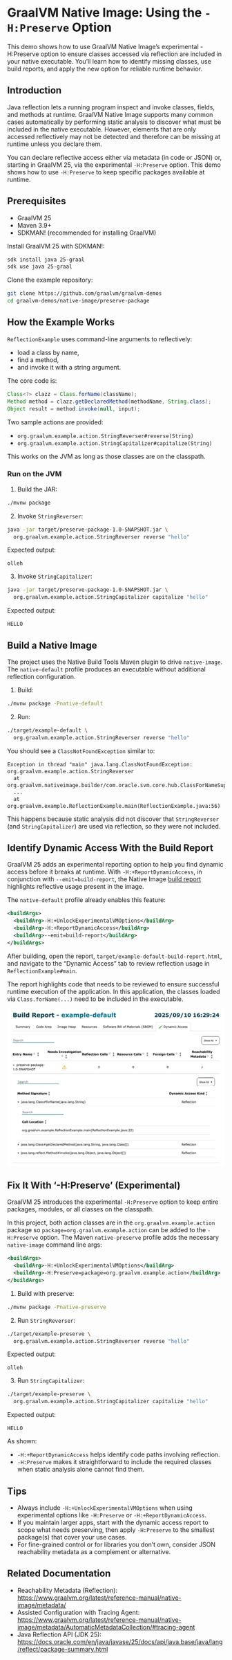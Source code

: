# GraalVM Native Image: Using the `-H:Preserve` Option

This demo shows how to use GraalVM Native Image’s experimental -H:Preserve
option to ensure classes accessed via reflection are included in your native
executable. You’ll learn how to identify missing classes, use build reports, and
apply the new option for reliable runtime behavior.

## Introduction

Java reflection lets a running program inspect and invoke classes, fields, and
methods at runtime. GraalVM Native Image supports many common cases
automatically by performing static analysis to discover what must be included in
the native executable. However, elements that are only accessed reflectively may
not be detected and therefore can be missing at runtime unless you declare them.

You can declare reflective access either via metadata (in code or JSON) or,
starting in GraalVM 25, via the experimental `-H:Preserve` option. This demo
shows how to use `-H:Preserve` to keep specific packages available at runtime.

## Prerequisites

- GraalVM 25
- Maven 3.9+
- SDKMAN! (recommended for installing GraalVM)

Install GraalVM 25 with SDKMAN!:

```bash
sdk install java 25-graal
sdk use java 25-graal
```

Clone the example repository:

```bash
git clone https://github.com/graalvm/graalvm-demos
cd graalvm-demos/native-image/preserve-package
```

## How the Example Works

`ReflectionExample` uses command-line arguments to reflectively:
- load a class by name,
- find a method,
- and invoke it with a string argument.

The core code is:

```java
Class<?> clazz = Class.forName(className);
Method method = clazz.getDeclaredMethod(methodName, String.class);
Object result = method.invoke(null, input);
```

Two sample actions are provided:
- `org.graalvm.example.action.StringReverser#reverse(String)`
- `org.graalvm.example.action.StringCapitalizer#capitalize(String)`

This works on the JVM as long as those classes are on the classpath.

### Run on the JVM

1. Build the JAR:

```bash
./mvnw package
```

2. Invoke `StringReverser`:

```bash
java -jar target/preserve-package-1.0-SNAPSHOT.jar \
  org.graalvm.example.action.StringReverser reverse "hello"
```

Expected output:

```
olleh
```

3. Invoke `StringCapitalizer`:

```bash
java -jar target/preserve-package-1.0-SNAPSHOT.jar \
  org.graalvm.example.action.StringCapitalizer capitalize "hello"
```

Expected output:

```
HELLO
```

## Build a Native Image

The project uses the Native Build Tools Maven plugin to drive `native-image`.
The `native-default` profile produces an executable without additional
reflection configuration.

1. Build:

```bash
./mvnw package -Pnative-default
```

2. Run:

```bash
./target/example-default \
  org.graalvm.example.action.StringReverser reverse "hello"
```

You should see a `ClassNotFoundException` similar to:

```
Exception in thread "main" java.lang.ClassNotFoundException: org.graalvm.example.action.StringReverser
  at org.graalvm.nativeimage.builder/com.oracle.svm.core.hub.ClassForNameSupport.forName(ClassForNameSupport.java:339)
  ...
  at org.graalvm.example.ReflectionExample.main(ReflectionExample.java:56)
```

This happens because static analysis did not discover that `StringReverser` (and
`StringCapitalizer`) are used via reflection, so they were not included.

## Identify Dynamic Access With the Build Report

GraalVM 25 adds an experimental reporting option to help you find dynamic access
before it breaks at runtime. With `-H:+ReportDynamicAccess`, in conjunction with
`--emit=build-report`, the Native Image [build
report](https://www.graalvm.org/latest/reference-manual/native-image/overview/build-report/)
highlights reflective usage present in the image.

The `native-default` profile already enables this feature:

```xml
<buildArgs>
  <buildArg>-H:+UnlockExperimentalVMOptions</buildArg>
  <buildArg>-H:+ReportDynamicAccess</buildArg>
  <buildArg>--emit=build-report</buildArg>
</buildArgs>
```

After building, open the report, `target/example-default-build-report.html`, and navigate to the “Dynamic Access” tab to review reflection usage in `ReflectionExample#main`.


The report highlights code that needs to be reviewed to ensure successful
runtime execution of the application. In this application, the classes loaded
via `Class.forName(...)` need to be included in the executable.

![Native Image Build Report - Dynamic Access](build-report.jpeg)

## Fix It With ‘-H:Preserve’ (Experimental)

GraalVM 25 introduces the experimental `-H:Preserve` option to keep entire
packages, modules, or all classes on the classpath.

In this project, both action classes are in the `org.graalvm.example.action`
package so `package=org.graalvm.example.action` can be added to the
`-H:Preserve` option.  The Maven `native-preserve` profile adds the necessary
`native-image` command line args:

```xml
<buildArgs>
  <buildArg>-H:+UnlockExperimentalVMOptions</buildArg>
  <buildArg>-H:Preserve=package=org.graalvm.example.action</buildArg>
</buildArgs>
```

1. Build with preserve:

```bash
./mvnw package -Pnative-preserve
```

2. Run `StringReverser`:

```bash
./target/example-preserve \
  org.graalvm.example.action.StringReverser reverse "hello"
```

Expected output:

```
olleh
```

3. Run `StringCapitalizer`:

```bash
./target/example-preserve \
  org.graalvm.example.action.StringCapitalizer capitalize "hello"
```

Expected output:

```
HELLO
```

As shown:
- `-H:+ReportDynamicAccess` helps identify code paths involving reflection.
- `-H:Preserve` makes it straightforward to include the required classes when
  static analysis alone cannot find them.

## Tips

- Always include `-H:+UnlockExperimentalVMOptions` when using experimental
  options like `-H:Preserve` or `-H:+ReportDynamicAccess`.
- If you maintain larger apps, start with the dynamic access report to scope
  what needs preserving, then apply `-H:Preserve` to the smallest package(s)
  that cover your use cases.
- For fine-grained control or for libraries you don’t own, consider JSON
  reachability metadata as a complement or alternative.

## Related Documentation

- Reachability Metadata (Reflection):
  https://www.graalvm.org/latest/reference-manual/native-image/metadata/
- Assisted Configuration with Tracing Agent:
  https://www.graalvm.org/latest/reference-manual/native-image/metadata/AutomaticMetadataCollection/#tracing-agent
- Java Reflection API (JDK 25):
  https://docs.oracle.com/en/java/javase/25/docs/api/java.base/java/lang/reflect/package-summary.html
